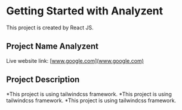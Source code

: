 # Getting Started with Analyzent

This project is created by React JS.

## Project Name Analyzent

Live website link: [www.google.com](www.google.com)

## Project Description

*This project is using tailwindcss framework.
*This project is using tailwindcss framework.
\*This project is using tailwindcss framework.
